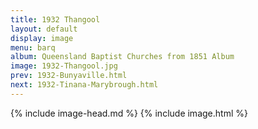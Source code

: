 ```yaml
---
title: 1932 Thangool
layout: default
display: image
menu: barq
album: Queensland Baptist Churches from 1851 Album
image: 1932-Thangool.jpg
prev: 1932-Bunyaville.html
next: 1932-Tinana-Marybrough.html
---
```

{% include image-head.md %}
{% include image.html %}